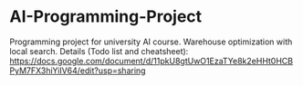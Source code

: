 # AI-Programming-Project
Programming project for university AI course. Warehouse optimization with local search.
Details (Todo list and cheatsheet): https://docs.google.com/document/d/11pkU8gtUwO1EzaTYe8k2eHHt0HCBPyM7FX3hiYiIV64/edit?usp=sharing